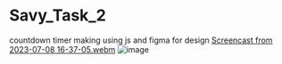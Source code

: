 # Savy_Task_2
countdown timer making using js and figma for design 
[Screencast from 2023-07-08 16-37-05.webm](https://github.com/psychovaibh/Savy_Task_2/assets/72730301/bac30b83-35f8-45c9-b1de-37082b7051dc)
![image](https://github.com/psychovaibh/Savy_Task_2/assets/72730301/9351c692-052a-406e-ab79-76ace0d6053e)
